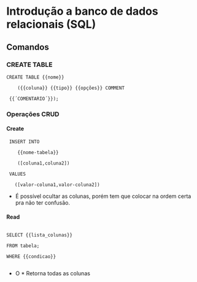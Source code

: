 # Introdução a banco de dados relacionais (SQL)
## Comandos

### CREATE TABLE

```
CREATE TABLE {{nome}} 

    ({{coluna}} {{tipo}} {{opções}} COMMENT 

 {{´COMENTARIO´}});
```

### Operações CRUD

#### Create

```
 INSERT INTO 
    
    {{nome-tabela}}

    ([coluna1,coluna2]) 

 VALUES

   ([valor-coluna1,valor-coluna2])

   ```

 * É possível ocultar as colunas, porém tem que colocar na ordem certa pra não ter confusão.

#### Read

``` 

SELECT {{lista_colunas}}

FROM tabela;

WHERE {{condicao}}


```
 * O * Retorna todas as colunas 